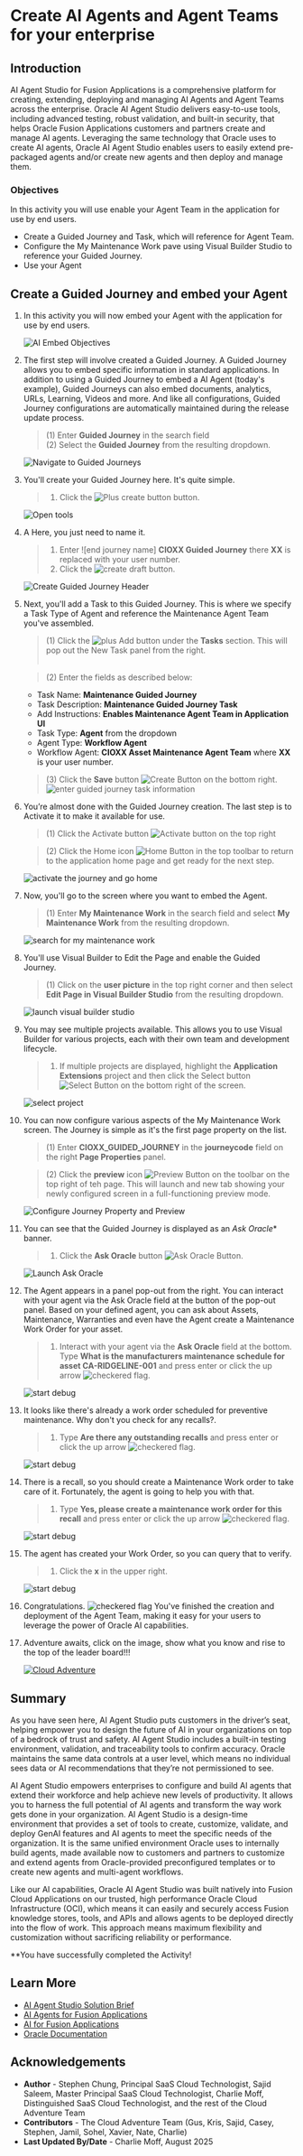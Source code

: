 # Create AI Agents and Agent Teams for your enterprise


## Introduction

AI Agent Studio for Fusion Applications is a comprehensive platform for creating, extending, deploying and managing AI Agents and Agent Teams across the enterprise. Oracle AI Agent Studio delivers easy-to-use tools, including advanced testing, robust validation, and built-in security, that helps Oracle Fusion Applications customers and partners create and manage AI agents. Leveraging the same technology that Oracle uses to create AI agents, Oracle AI Agent Studio enables users to easily extend pre-packaged agents and/or create new agents and then deploy and manage them.


### **Objectives**

In this activity you will use enable your Agent Team in the application for use by end users.
* Create a Guided Journey and Task, which will reference for Agent Team.
* Configure the My Maintenance Work pave using Visual Builder Studio to reference your Guided Journey.
* Use your Agent



## Create a Guided Journey and embed your Agent

1. In this activity you will now embed your Agent with the application for use by end users.

    ![AI Embed Objectives](images/scmimage001.jpg)

2. The first step will involve created a Guided Journey.  A Guided Journey allows you to embed specific information in standard applications.  In addition to using a Guided Journey to embed a AI Agent (today's example), Guided Journeys can also embed documents, analytics, URLs, Learning, Videos and more.  And like all configurations, Guided Journey configurations are automatically maintained during the release update process.

    > (1) Enter **Guided Journey** in the search field<br>
    > (2) Select the **Guided Journey** from the resulting dropdown.

    ![Navigate to Guided Journeys](images/scmimage002.jpg)

3. You'll create your Guided Journey here.  It's quite simple.

    > 1. Click the ![Plus create button](images/plus-create.jpg) button.

    ![Open tools](images/scmimage003.jpg)


4. A Here, you just need to name it.

    > 1. Enter ![end journey name] **CIOXX Guided Journey** there **XX** is replaced with your user number.
    > 2.  Click the ![create draft](images/create-draft.jpg) button.

    ![Create Guided Journey Header](images/scmimage004.jpg)

5. Next, you'll add a Task to this Guided Journey.  This is where we specify a Task Type of Agent and reference the Maintenance Agent Team you've assembled.

     > (1) Click the ![plus Add](images/plusadd.jpg) button under the **Tasks** section.  This will pop out the New Task panel from the right. <br><br>

     > (2) Enter the fields as described below:
     * Task Name: **Maintenance Guided Journey** <br>
     * Task Description: **Maintenance Guided Journey Task** <br>
     * Add Instructions: **Enables Maintenance Agent Team in Application UI**<br>
     * Task Type:  **Agent** from the dropdown <br>
     * Agent Type: **Workflow Agent** <br>
     * Workflow Agent: **CIOXX Asset Maintenance Agent Team** where **XX** is your user number.<br>

    > (3) Click the **Save** button ![Create Button](images/savedark.jpg) on the bottom right.
     ![enter guided journey task information](images/scmimage005.jpg)


6. You’re almost done with the Guided Journey creation.  The last step is to Activate it to make it available for use.

     > (1) Click the Activate button ![Activate button](images/activate.jpg) on the top right<br>

     > (2) Click the Home icon ![Home Button](images/home.jpg) in the top toolbar to return to the application home page and get ready for the next step.

     ![activate the journey and go home](images/scmimage006.jpg)

7. Now, you'll go to the screen where you want to embed the Agent.

    > (1) Enter **My Maintenance Work** in the search field and select **My Maintenance Work** from the resulting dropdown.

    ![search for my maintenance work](images/scmimage007.jpg)

8. You'll use Visual Builder to Edit the Page and enable the Guided Journey.

    >  (1)  Click on the  **user picture** in the top right corner and then select **Edit Page in Visual Builder Studio** from the  resulting dropdown.<br>

    ![launch visual builder studio](images/scmimage008.jpg)

9. You may see multiple projects available.  This allows you to use Visual Builder for various projects, each with their own team and development lifecycle.

    > 1. If multiple projects are displayed, highlight the **Application Extensions** project and then click the Select button ![Select Button](images/select.jpg) on the bottom right of the screen.

    ![select project](images/scmimage009.jpg) <br>

10. You can now configure various aspects of the My Maintenance Work screen.  The Journey is simple as it's the first page property on the list. 

    >  (1) Enter **CIOXX\_GUIDED\_JOURNEY** in the **journeycode** field on the right **Page Properties** panel.<br>

    >  (2) Click the **preview** icon ![Preview Button](images/preview.png) on the toolbar on the top right of teh page.  This will launch and new tab showing your newly configured screen in a full-functioning preview mode.<br>

    ![Configure Journey Property and Preview](images/scmimage010.jpg)

11. You can see that the Guided Journey is displayed as an *Ask Oracle** banner.

    > 1. Click the **Ask Oracle** button ![Ask Oracle Button](images/ask-oracle.jpg).

    ![Launch Ask Oracle](images/scmimage011.jpg) <br>

12. The Agent appears in a panel pop-out from the right.  You can interact with your agent via the Ask Oracle field at the button of the pop-out panel.  Based on your defined agent, you can ask about Assets, Maintenance, Warranties and even have the Agent create a Maintenance Work Order for your asset.

    > 1. Interact with your agent via the **Ask Oracle** field at the bottom.  Type **What is the manufacturers maintenance schedule for asset CA-RIDGELINE-001** and press enter or click the up arrow ![checkered flag](images/uparrow.jpg). 

    ![start debug](images/scmimage012.jpg) <br>

13. It looks like there's already a work order scheduled for preventive maintenance.  Why don't you check for any recalls?.

    > 1. Type **Are there any outstanding recalls** and press enter or click the up arrow ![checkered flag](images/uparrow.jpg). 

    ![start debug](images/scmimage013.jpg) <br>

14. There is a recall, so you should create a Maintenance Work order to take care of it.  Fortunately, the agent is going to help you with that.

    > 1. Type **Yes, please create a maintenance work order for this recall** and press enter or click the up arrow ![checkered flag](images/uparrow.jpg). 

    ![start debug](images/scmimage014.jpg) <br>

15. The agent has created your Work Order, so you can query that to verify.

    > 1. Click the **x** in the upper right.

    ![start debug](images/scmimage015.jpg) <br>

16. Congratulations. ![checkered flag](images/checkeredflag.jpg)  You've finished the creation and deployment of the Agent Team, making it easy for your users to leverage the power of Oracle AI capabilities.


17. Adventure awaits, click on the image, show what you know and rise to the top of the leader board!!!

    [![Cloud Adventure](images/cloud-adventure-checkpoint-image.png)](https://apex.oracle.com/pls/apex/f?p=159406:LOGIN_TEAM:::::CC:CIOADVENTURE)


## Summary

As you have seen here, AI Agent Studio puts customers in the driver’s seat, helping empower you to design the future of AI in your organizations on top of a bedrock of trust and safety. AI Agent Studio includes a built-in testing environment, validation, and traceability tools to confirm accuracy. Oracle maintains the same data controls at a user level, which means no individual sees data or AI recommendations that they’re not permissioned to see.

AI Agent Studio empowers enterprises to configure and build AI agents that extend their workforce and help achieve new levels of productivity. It allows you to harness the full potential of AI agents and transform the way work gets done in your organization.
AI Agent Studio is a design-time environment that provides a set of tools to create, customize, validate, and deploy GenAI features and AI agents to meet the specific needs of the organization. It is the same unified environment Oracle uses to internally build agents, made available now to customers and partners to customize and extend agents from Oracle-provided preconfigured templates or to create new agents and multi-agent workflows.

Like our AI capabilities, Oracle AI Agent Studio was built natively into Fusion Cloud Applications on our trusted, high performance Oracle Cloud Infrastructure (OCI), which means it can easily and securely access Fusion knowledge stores, tools, and APIs and allows agents to be deployed directly into the flow of work. This approach means maximum flexibility and customization without sacrificing reliability or performance.

**You have successfully completed the Activity!


## Learn More

* [AI Agent Studio Solution Brief](https://www.oracle.com/a/ocom/docs/applications/fusion-apps-ai-agent-studio-solution-brochure.pdf)
* [AI Agents for Fusion Applications](https://www.oracle.com/applications/fusion-ai/ai-agents/)
* [AI for Fusion Applications](https://www.oracle.com/applications/fusion-ai/)
* [Oracle Documentation](http://docs.oracle.com)

## Acknowledgements

* **Author** - Stephen Chung, Principal SaaS Cloud Technologist, Sajid Saleem, Master Principal SaaS Cloud Technologist, Charlie Moff, Distinguished SaaS Cloud Technologist, and the rest of the Cloud Adventure Team
* **Contributors** - The Cloud Adventure Team (Gus, Kris, Sajid, Casey, Stephen, Jamil, Sohel, Xavier, Nate, Charlie)
* **Last Updated By/Date** - Charlie Moff, August 2025
